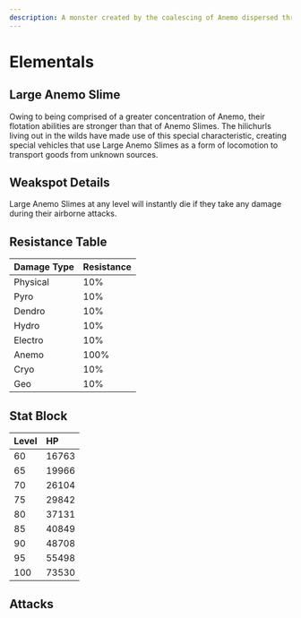 ```yaml
---
description: A monster created by the coalescing of Anemo dispersed throughout nature..
---
```


# Elementals

## Large Anemo Slime

Owing to being comprised of a greater concentration of Anemo, their flotation abilities are stronger than that of Anemo Slimes. The hilichurls living out in the wilds have made use of this special characteristic, creating special vehicles that use Large Anemo Slimes as a form of locomotion to transport goods from unknown sources.

## Weakspot Details

Large Anemo Slimes at any level will instantly die if they take any damage during their airborne attacks.  

## Resistance Table

| Damage Type | Resistance |
| :--- | :--- |
| Physical | 10% |
| Pyro | 10% |
| Dendro | 10% |
| Hydro | 10% |
| Electro | 10% |
| Anemo | 100% |
| Cryo | 10% |
| Geo | 10% |

## Stat Block

| Level | HP |
| :--- | :--- |
| 60 | 16763 |
| 65 | 19966 |
| 70 | 26104 |
| 75 | 29842 |
| 80 | 37131 |
| 85 | 40849 |
| 90 | 48708 |
| 95 | 55498 |
| 100 | 73530 |

## Attacks

